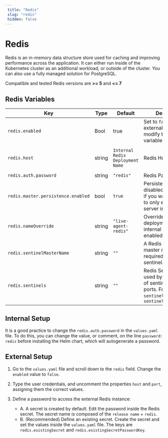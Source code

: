 ```yaml
---
 title: "Redis" 
 slug: "redis" 
 hidden: false 
---
```


# Redis

Redis is an in-memory data structure store used for caching and improving performance across the application. It can either run inside of the Kubernetes cluster as an additional workload, or outside of the cluster. You can also use a fully managed solution for PostgreSQL.

Compatible and tested Redis versions are **>= 5** and **<= 7**

## Redis Variables

| Key                                | Type   | Default                          | Description                                                                                                                           |                                     |
| ---------------------------------- | ------ | -------------------------------- | ------------------------------------------------------------------------------------------------------------------------------------- | ----------------------------------- |
| `redis.enabled`                    | Bool   | true                             | Set to `false` if using external redis and modify the below variables.                                                                |                                     |
| `redis.host`                       | string | `Internal Redis Deployment Name` | Redis Host Name                                                                                                                       | `"cognigy-live-agent-redis-master"` |
| `redis.auth.password`              | string | `"redis"`                        | Redis Password                                                                                                                        |                                     |
| `redis.master.persistence.enabled` | bool   | `true`                           | Persistence can be disabled completely, if you want your data to only exist while the server is running.                              |                                     |
| `redis.nameOverride`               | string | `"live-agent-redis"`             | Override the deployment name, if internal Redis is enabled.                                                                           |                                     |
| `redis.sentinelMasterName`         | string | `""`                             | A Redis sentinel master name is required when using sentinel.                                                                         |                                     |
| `redis.sentinels`                  | string | `""`                             | Redis Sentinel can be used by passing a list of sentinel hosts and ports. For example: `sentinel_host1:port1`, `sentinel_host2:port2` |                                     |

## Internal Setup

It is a good practice to change the `redis.auth.password` in the `values.yaml` file. To do this, you can change the value, or comment, on the line `password: redis` before installing the Helm chart, which will autogenerate a password.

## External Setup

1. Go to the `values.yaml` file and scroll down to the `redis` field. Change the `enabled` value to `false`.

2. Type the user credentials, and uncomment the properties `host` and `port`, assigning them the correct values.

3. Define a password to access the external Redis instance:
   - A. A secret is created by default. Edit the password inside the Redis secret. The secret name is composed of the `release name` + `redis`.
   - B. (Recommended) Define an existing secret. Create the secret and set the values inside the `values.yaml` file. The keys are `redis.existingSecret` and `redis.existingSecretPasswordKey`.
